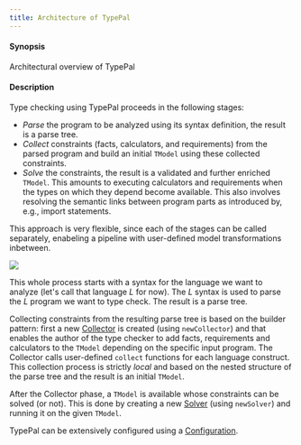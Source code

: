 ```yaml
---
title: Architecture of TypePal
---
```

  
#### Synopsis

Architectural overview of TypePal

#### Description

Type checking using TypePal proceeds in the following stages:

* _Parse_ the program to be analyzed using its syntax definition, the result is a parse tree.
* _Collect_ constraints (facts, calculators, and requirements) from the parsed program and build an initial `TModel` using these collected constraints.
* _Solve_ the constraints, the result is a validated and further enriched `TModel`. This amounts to executing calculators and requirements when the types on which they depend become available. This also involves resolving the semantic links between program parts as introduced by, e.g., import statements.

This approach is very flexible, since each of the stages can be called separately, enabeling a pipeline with user-defined model transformations inbetween.

![]((Architecture.png))

This whole process starts with a syntax for the language we want to analyze (let's call that language _L_ for now). 
The _L_ syntax is used to parse the _L_ program we want to type check. The result is a parse tree.

Collecting constraints from the resulting parse tree is based on the builder pattern: first a new [Collector]((TypePal:Collector)) is created (using `newCollector`) and that enables the author of the type checker to add facts, requirements and calculators to the `TModel` depending on the specific input program. The Collector calls user-defined `collect` functions for each language construct. This collection process is strictly _local_ and based on the nested structure of the parse tree and the result is an initial `TModel`.

After the Collector phase, a `TModel` is available whose constraints can be solved (or not).
This is done by creating a new [Solver]((TypePal:Solver)) (using `newSolver`) and running it on the given `TModel`.

TypePal can be extensively configured using a [Configuration]((TypePal:Configuration)).
